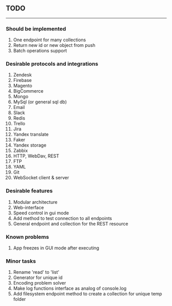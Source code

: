 ## TODO 

---

### Should be implemented

1. One endpoint for many collections
1. Return new id or new object from push
1. Batch operations support

### Desirable protocols and integrations

1. Zendesk 
1. Firebase 
1. Magento 
1. BigCommerce 
1. Mongo 
1. MySql (or general sql db) 
1. Email 
1. Slack
1. Redis 
1. Trello 
1. Jira
1. Yandex translate 
1. Faker 
1. Yandex storage
1. Zabbix
1. HTTP, WebDav, REST
1. FTP
1. YAML
1. Git
1. WebSocket client & server

### Desirable features

1. Modular architecture
1. Web-interface
1. Speed control in gui mode
1. Add method to test connection to all endpoints
1. General endpoint and collection for the REST resource


### Known problems

1. App freezes in GUI mode after executing

### Minor tasks
1. Rename 'read' to 'list'
1. Generator for unique id
1. Encoding problem solver
1. Make log functions interface as analog of console.log
1. Add filesystem endpoint method to create a collection for unique temp folder